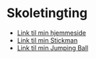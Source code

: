 # Skoletingting
- [Link til min hjemmeside](Hjemmeside/)
- [Link til min Stickman](Stickman/)
- [Link til min Jumping Ball](Jumping_ball/)
